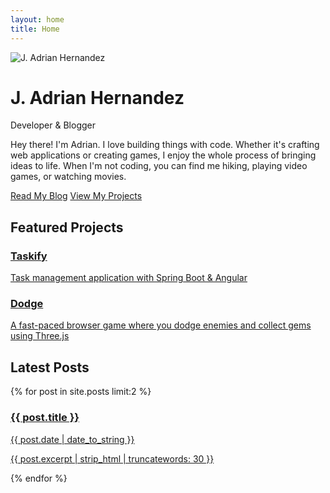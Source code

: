 ```yaml
---
layout: home
title: Home
---
```

<div class="hero-section">
  <div class="profile-container">
    <img src="{{ '/assets/images/profile.png' | relative_url }}" alt="J. Adrian Hernandez" class="profile-image">
  </div>
  <h1>J. Adrian Hernandez</h1>
  <p class="tagline">Developer & Blogger</p>
</div>

<div class="intro-section">
  <p>Hey there! I'm Adrian. I love building things with code. Whether it's crafting web applications or creating games, I enjoy the whole process of bringing ideas to life. When I'm not coding, you can find me hiking, playing video games, or watching movies.</p>
  
  <div class="cta-buttons">
    <a href="{{ '/blog' | relative_url }}" class="cta-link">Read My Blog</a>
    <a href="{{ '/projects' | relative_url }}" class="cta-link">View My Projects</a>
  </div>
</div>

<div class="featured-projects">
  <h2>Featured Projects</h2>
  <div class="project-preview">
    <a href="{{ '/projects' | relative_url }}" class="project-card">
      <h3>Taskify</h3>
      <p>Task management application with Spring Boot & Angular</p>
    </a>
    <a href="{{ '/projects' | relative_url }}" class="project-card">
      <h3>Dodge</h3>
      <p>A fast-paced browser game where you dodge enemies and collect gems using Three.js</p>
    </a>
  </div>
</div>

<div class="latest-posts">
  <h2>Latest Posts</h2>
  <div class="post-preview-container">
    {% for post in site.posts limit:2 %}
    <a href="{{ post.url }}" class="post-card">
      <h3>{{ post.title }}</h3>
      <time>{{ post.date | date_to_string }}</time>
      <p>{{ post.excerpt | strip_html | truncatewords: 30 }}</p>
    </a>
    {% endfor %}
  </div>
</div>
